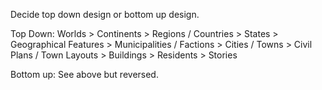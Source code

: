 Decide top down design or bottom up design.

Top Down:
Worlds > Continents > Regions / Countries > States > Geographical Features > Municipalities / Factions > Cities / Towns > Civil Plans / Town Layouts > Buildings > Residents > Stories

Bottom up: See above but reversed.
